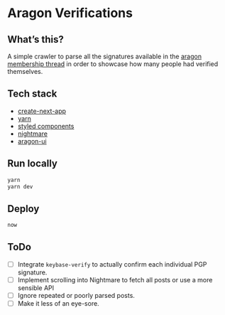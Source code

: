 # Aragon Verifications

## What’s this?

A simple crawler to parse all the signatures available in the [aragon membership thread](https://forum.aragon.org/t/aragon-cooperative-membership-thread/463) in order to showcase 
how many people had verified themselves.

## Tech stack

* [create-next-app](https://github.com/segmentio/create-next-app) 
* [yarn](https://yarnpkg.com/lang/en/docs/cli/create/)
* [styled components](https://www.styled-components.com/)
* [nightmare](https://github.com/segmentio/nightmare)
* [aragon-ui](https://github.com/aragon/aragon-ui)

## Run locally

```bash
yarn
yarn dev
```

## Deploy
```bash
now
```

## ToDo

* [ ] Integrate `keybase-verify` to actually confirm each individual PGP signature.
* [ ] Implement scrolling into Nightmare to fetch all posts or use a more sensible API
* [ ] Ignore repeated or poorly parsed posts.
* [ ] Make it less of an eye-sore.